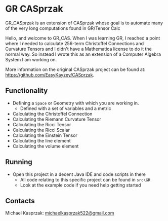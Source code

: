 # GR CASprzak
GR_CASprzak is an extension of CASprzak whose goal is to automate many of the very long computations found in GR/Tensor Calc

Hello, and welcome to GR_CAS. When I was learning GR, I reached a point where I needed to calculate 256-term Christoffel Connections and Curvature Tensors and I didn't have a Mathematica license to do it the normal way. So instead I wrote this as an extension of a Computer Algebra System I am working on.

More information on the original CASprzak project can be found at: https://github.com/EasyKayzey/CASprzak.

## Functionality
- Defining a `Space` or Geometry with which you are working in.
    - Defined with a set of variables and a metric
- Calculating the Christoffel Connection
- Calculating the Riemann Curvature Tensor
- Calculating the Ricci Tensor
- Calculating the Ricci Scalar
- Calculating the Einstein Tensor
- Calculating the line element
- Calculating the volume element

## Running
- Open this project in a decent Java IDE and code scripts in there
    - All code relating to this specific project can be found in `src\GR`
    - Look at the example code if you need help getting started

## Contacts
Michael Kasprzak: michaelkasprzak522@gmail.com
